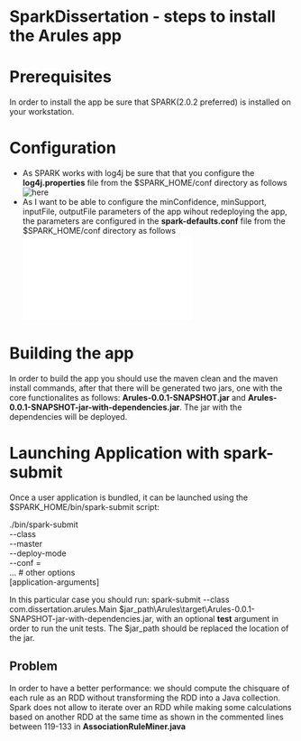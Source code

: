 # SparkDissertation - steps to install the Arules app
# Prerequisites
In order to install the app be sure that SPARK(2.0.2 preferred) is installed on your workstation.
# Configuration
* As SPARK works with log4j be sure that that you configure the **log4j.properties** file
from the $SPARK_HOME/conf directory as follows ![here](config/log4j.properties)
* As I want to be able to configure the minConfidence, minSupport, inputFile, outputFile parameters of the app
wihout redeploying the app, the parameters are configured in the **spark-defaults.conf** file from the $SPARK_HOME/conf
directory as follows ![here](config/spark-defaults.conf)

# Building the app
In order to build the app you should use the maven clean and the maven install commands, after that there will be generated two jars, one with the core functionalites as follows: **Arules-0.0.1-SNAPSHOT.jar** and **Arules-0.0.1-SNAPSHOT-jar-with-dependencies.jar**. The jar with the dependencies will be deployed.
# Launching Application with spark-submit
Once a user application is bundled, it can be launched using the $SPARK_HOME/bin/spark-submit script:

./bin/spark-submit \
  --class <main-class> \
  --master <master-url> \
  --deploy-mode <deploy-mode> \
  --conf <key>=<value> \
  ... # other options
  <application-jar> \
  [application-arguments]

In this particular case you should run: spark-submit --class com.dissertation.arules.Main $jar_path\Arules\target\Arules-0.0.1-SNAPSHOT-jar-with-dependencies.jar,
with an optional **test** argument in order to run the unit tests. The $jar_path should be replaced the location of the jar.

## Problem
In order to have a better performance: we should compute the chisquare of each rule as an RDD without transforming the RDD into a Java collection. Spark does not allow to iterate over an RDD while making some calculations based on another RDD at the same time as shown in the commented lines between 119-133 in **AssociationRuleMiner.java**
